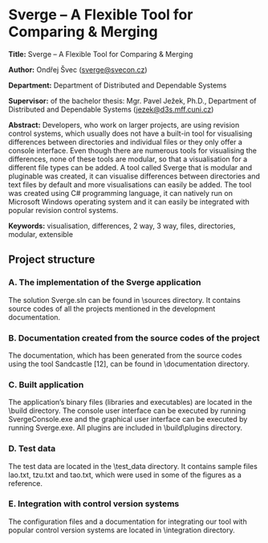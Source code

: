 # Sverge – A Flexible Tool for Comparing & Merging

**Title:** Sverge – A Flexible Tool for Comparing & Merging

**Author:** Ondřej Švec (sverge@svecon.cz)

**Department:** Department of Distributed and Dependable Systems

**Supervisor:** of the bachelor thesis: Mgr. Pavel Ježek, Ph.D., Department of Distributed and Dependable Systems (jezek@d3s.mff.cuni.cz)

**Abstract:** Developers, who work on larger projects, are using revision control systems, which usually does not have a built-in tool for visualising differences between directories and individual files or they only offer a console interface. Even though there are numerous tools for visualising the differences, none of these tools are modular, so that a visualisation for a different file types can be added. A tool called Sverge that is modular and pluginable was created, it can visualise differences between directories and text files by default and more visualisations can easily be added. The tool was created using C# programming language, it can natively run on Microsoft Windows operating system and it can easily be integrated with popular revision control systems.

**Keywords:** visualisation, differences, 2 way, 3 way, files, directories, modular, extensible

## Project structure

### A. The implementation of the Sverge application
The solution Sverge.sln can be found in \sources directory. It contains source codes of all the projects mentioned in the development documentation.

### B. Documentation created from the source codes of the project
The documentation, which has been generated from the source codes using the tool Sandcastle [12], can be found in \documentation directory.

### C. Built application
The application’s binary files (libraries and executables) are located in the \build directory. The console user interface can be executed by running SvergeConsole.exe and the graphical user interface can be executed by running Sverge.exe. All plugins are included in \build\plugins directory.

### D. Test data
The test data are located in the \test_data directory. It contains sample files lao.txt, tzu.txt and tao.txt, which were used in some of the figures as a reference.

### E. Integration with control version systems
The configuration files and a documentation for integrating our tool with popular control version systems are located in \integration directory.
